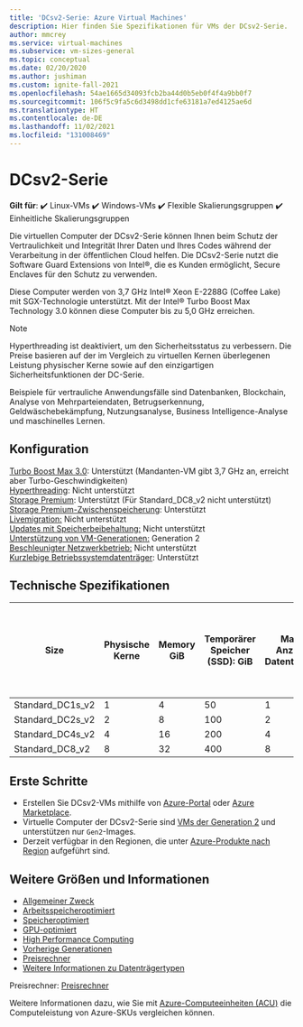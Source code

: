 ```yaml
---
title: 'DCsv2-Serie: Azure Virtual Machines'
description: Hier finden Sie Spezifikationen für VMs der DCsv2-Serie.
author: mmcrey
ms.service: virtual-machines
ms.subservice: vm-sizes-general
ms.topic: conceptual
ms.date: 02/20/2020
ms.author: jushiman
ms.custom: ignite-fall-2021
ms.openlocfilehash: 54ae1665d34093fcb2ba44d0b5eb0f4f4a9bb0f7
ms.sourcegitcommit: 106f5c9fa5c6d3498dd1cfe63181a7ed4125ae6d
ms.translationtype: HT
ms.contentlocale: de-DE
ms.lasthandoff: 11/02/2021
ms.locfileid: "131008469"
---
```

# <a name="dcsv2-series"></a>DCsv2-Serie

**Gilt für**: :heavy_check_mark: Linux-VMs :heavy_check_mark: Windows-VMs :heavy_check_mark: Flexible Skalierungsgruppen :heavy_check_mark: Einheitliche Skalierungsgruppen

Die virtuellen Computer der DCsv2-Serie können Ihnen beim Schutz der Vertraulichkeit und Integrität Ihrer Daten und Ihres Codes während der Verarbeitung in der öffentlichen Cloud helfen. Die DCsv2-Serie nutzt die Software Guard Extensions von Intel®, die es Kunden ermöglicht, Secure Enclaves für den Schutz zu verwenden.

Diese Computer werden von 3,7 GHz Intel® Xeon E-2288G (Coffee Lake) mit SGX-Technologie unterstützt. Mit der Intel® Turbo Boost Max Technology 3.0 können diese Computer bis zu 5,0 GHz erreichen. 

> [!NOTE]
> Hyperthreading ist deaktiviert, um den Sicherheitsstatus zu verbessern. Die Preise basieren auf der im Vergleich zu virtuellen Kernen überlegenen Leistung physischer Kerne sowie auf den einzigartigen Sicherheitsfunktionen der DC-Serie.

Beispiele für vertrauliche Anwendungsfälle sind Datenbanken, Blockchain, Analyse von Mehrparteiendaten, Betrugserkennung, Geldwäschebekämpfung, Nutzungsanalyse, Business Intelligence-Analyse und maschinelles Lernen.

## <a name="configuration"></a>Konfiguration

[Turbo Boost Max 3.0](https://www.intel.com/content/www/us/en/gaming/resources/turbo-boost.html): Unterstützt (Mandanten-VM gibt 3,7 GHz an, erreicht aber Turbo-Geschwindigkeiten)<br>
[Hyperthreading](https://www.intel.com/content/www/us/en/gaming/resources/hyper-threading.html): Nicht unterstützt<br>
[Storage Premium](premium-storage-performance.md): Unterstützt (Für Standard_DC8_v2 nicht unterstützt)<br>
[Storage Premium-Zwischenspeicherung](premium-storage-performance.md): Unterstützt<br>
[Livemigration:](maintenance-and-updates.md) Nicht unterstützt<br>
[Updates mit Speicherbeibehaltung:](maintenance-and-updates.md) Nicht unterstützt<br>
[Unterstützung von VM-Generationen:](generation-2.md) Generation 2<br>
[Beschleunigter Netzwerkbetrieb:](../virtual-network/create-vm-accelerated-networking-cli.md) Nicht unterstützt<br>
[Kurzlebige Betriebssystemdatenträger](ephemeral-os-disks.md): Unterstützt <br>

## <a name="technical-specifications"></a>Technische Spezifikationen

| Size             | Physische Kerne | Memory GiB | Temporärer Speicher (SSD): GiB | Max. Anzahl Datenträger | Maximaler Durchsatz (Cache und temporärer Speicher): IOPS/MBps (Cachegröße in GiB) | Maximale Anzahl NICs/Erwartete Netzwerkbandbreite (MBit/s) | EPC Memory MiB |
|------------------|------|-------------|------------------------|----------------|-------------------------------------------------------------------------|----------------------------------------------|---------------------|
| Standard_DC1s_v2 | 1    | 4           | 50                     | 1              | 2\.000/16                                                                                               | 2   | 28                                      |
| Standard_DC2s_v2 | 2    | 8           | 100                    | 2              | 4\.000/32                                                                                               | 2  | 56                                          |
| Standard_DC4s_v2 | 4    | 16          | 200                    | 4              | 8\.000/64                                                                                               | 2  | 112                                          |
| Standard_DC8_v2  | 8   | 32          | 400                    | 8              | 16.000/128                                                                                         | 2   | 168                                         |


## <a name="get-started"></a>Erste Schritte

- Erstellen Sie DCsv2-VMs mithilfe von [Azure-Portal](./linux/quick-create-portal.md) oder [Azure Marketplace](https://azuremarketplace.microsoft.com/marketplace/apps/microsoft-azure-compute.acc-virtual-machine-v2?tab=overview).
- Virtuelle Computer der DCsv2-Serie sind [VMs der Generation 2](./generation-2.md#creating-a-generation-2-vm) und unterstützen nur `Gen2`-Images.
- Derzeit verfügbar in den Regionen, die unter [Azure-Produkte nach Region](https://azure.microsoft.com/global-infrastructure/services/?products=virtual-machines&regions=all) aufgeführt sind.

## <a name="more-sizes-and-information"></a>Weitere Größen und Informationen

- [Allgemeiner Zweck](sizes-general.md)
- [Arbeitsspeicheroptimiert](sizes-memory.md)
- [Speicheroptimiert](sizes-storage.md)
- [GPU-optimiert](sizes-gpu.md)
- [High Performance Computing](sizes-hpc.md)
- [Vorherige Generationen](sizes-previous-gen.md)
- [Preisrechner](https://azure.microsoft.com/pricing/calculator/)
- [Weitere Informationen zu Datenträgertypen](./disks-types.md#ultra-disks)

Preisrechner: [Preisrechner](https://azure.microsoft.com/pricing/calculator/)

Weitere Informationen dazu, wie Sie mit [Azure-Computeeinheiten (ACU)](acu.md) die Computeleistung von Azure-SKUs vergleichen können.
